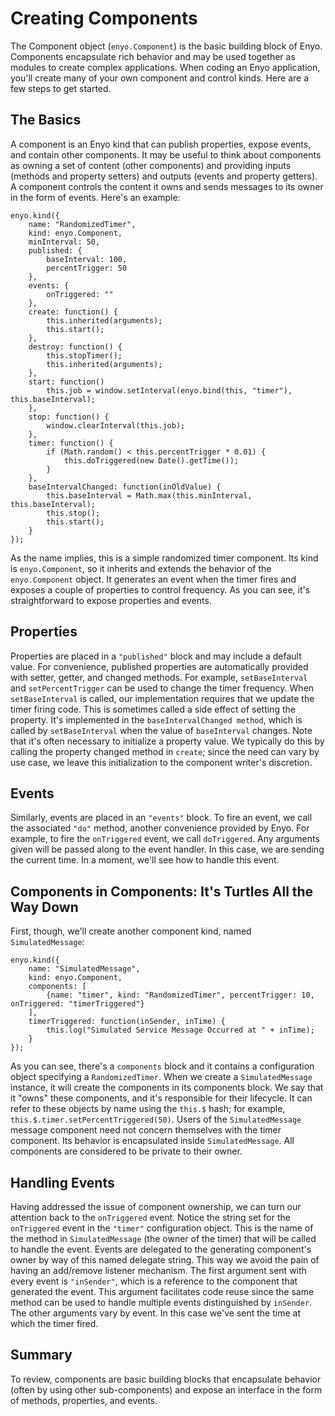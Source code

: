 # Creating Components

The Component object (`enyo.Component`) is the basic building block of Enyo. Components encapsulate rich behavior and may be used together as modules to create complex applications. When coding an Enyo application, you'll create many of your own component and control kinds. Here are a few steps to get started.

## The Basics

A component is an Enyo kind that can publish properties, expose events, and contain other components. It may be useful to think about components as owning a set of content (other components) and providing inputs (methods and property setters) and outputs (events and property getters). A component controls the content it owns and sends messages to its owner in the form of events. Here's an example: 

	enyo.kind({
		name: "RandomizedTimer",
		kind: enyo.Component,
		minInterval: 50,
		published: {
			baseInterval: 100,
			percentTrigger: 50
		},
		events: {
	    	onTriggered: ""
		},
		create: function() {
	    	this.inherited(arguments);
		    this.start();
		},
		destroy: function() {
			this.stopTimer();
			this.inherited(arguments);
	  	},
		start: function() 
			this.job = window.setInterval(enyo.bind(this, "timer"), this.baseInterval);
		},
		stop: function() {
			window.clearInterval(this.job);
		},
	  	timer: function() {
	    	if (Math.random() < this.percentTrigger * 0.01) {
				this.doTriggered(new Date().getTime());
			}
		},
		baseIntervalChanged: function(inOldValue) {
			this.baseInterval = Math.max(this.minInterval, this.baseInterval);
			this.stop();
			this.start();
		}
	});

As the name implies, this is a simple randomized timer component. Its kind is `enyo.Component`, so it inherits and extends the behavior of the `enyo.Component` object. It generates an event when the timer fires and exposes a couple of properties to control frequency. As you can see, it's straightforward to expose properties and events.

## Properties

Properties are placed in a `"published"` block and may include a default value. For convenience, published properties are automatically provided with setter, getter, and changed methods. For example, `setBaseInterval` and `setPercentTrigger` can be used to change the timer frequency. When `setBaseInterval` is called, our implementation requires that we update the timer firing code. This is sometimes called a side effect of setting the property. It's implemented in the `baseIntervalChanged method`, which is called by `setBaseInterval` when the value of `baseInterval` changes. Note that it's often necessary to initialize a property value. We typically do this by calling the property changed method in `create`; since the need can vary by use case, we leave this initialization to the component writer's discretion.

## Events

Similarly, events are placed in an `"events"` block. To fire an event, we call the associated `"do"` method, another convenience provided by Enyo. For example, to fire the `onTriggered` event, we call `doTriggered`. Any arguments given will be passed along to the event handler. In this case, we are sending the current time. In a moment, we'll see how to handle this event.

## Components in Components: It's Turtles All the Way Down

First, though, we'll create another component kind, named `SimulatedMessage`:

	enyo.kind({
		name: "SimulatedMessage",
		kind: enyo.Component,
		components: [
			{name: "timer", kind: "RandomizedTimer", percentTrigger: 10, onTriggered: "timerTriggered"}
		],
		timerTriggered: function(inSender, inTime) {
			this.log("Simulated Service Message Occurred at " + inTime);
		}
	});

As you can see, there's a `components` block and it contains a configuration object specifying a `RandomizedTimer`. When we create a `SimulatedMessage` instance, it will create the components in its components block. We say that it "owns" these components, and it's responsible for their lifecycle. It can refer to these objects by name using the `this.$` hash; for example, `this.$.timer.setPercentTriggered(50)`. Users of the `SimulatedMessage` message component need not concern themselves with the timer component. Its behavior is encapsulated inside `SimulatedMessage`. All components are considered to be private to their owner.

## Handling Events

Having addressed the issue of component ownership, we can turn our attention back to the `onTriggered` event. Notice the string set for the `onTriggered` event in the `"timer"` configuration object. This is the name of the method in `SimulatedMessage` (the owner of the timer) that will be called to handle the event. Events are delegated to the generating component's owner by way of this named delegate string. This way we avoid the pain of having an add/remove listener mechanism. The first argument sent with every event is `"inSender"`, which is a reference to the component that generated the event. This argument facilitates code reuse since the same method can be used to handle multiple events distinguished by `inSender`. The other arguments vary by event. In this case we've sent the time at which the timer fired.

## Summary

To review, components are basic building blocks that encapsulate behavior (often by using other sub-components) and expose an interface in the form of methods, properties, and events.